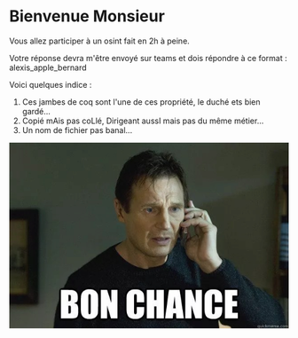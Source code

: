 # Bienvenue Monsieur

Vous allez participer à un osint fait en 2h à peine.

Votre réponse devra m'être envoyé sur teams et dois répondre à ce format : alexis_apple_bernard

Voici quelques indice :
  1. Ces jambes de coq sont l'une de ces propriété, le duché ets bien gardé...
  2. Copié mAis pas coLlé, Dirigeant aussI mais pas du même métier...
  3. Un nom de fichier pas banal...

![](https://github.com/divtec-cejef/133a-sfa-html-cv-rayan-trigger/blob/rayan-cv/t%C3%A9l%C3%A9chargement.png)
